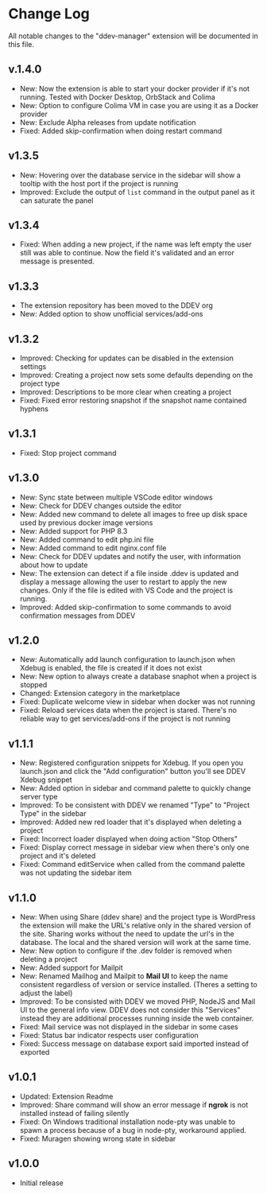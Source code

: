 # Change Log

All notable changes to the "ddev-manager" extension will be documented in this file.

## v.1.4.0

- New: Now the extension is able to start your docker provider if it's not running. Tested with Docker Desktop, OrbStack and Colima
- New: Option to configure Colima VM in case you are using it as a Docker provider
- New: Exclude Alpha releases from update notification
- Fixed: Added skip-confirmation when doing restart command

## v1.3.5

- New: Hovering over the database service in the sidebar will show a tooltip with the host port if the project is running
- Improved: Exclude the output of `list` command in the output panel as it can saturate the panel

## v1.3.4

- Fixed: When adding a new project, if the name was left empty the user still was able to continue. Now the field it's validated and an error message is presented.

## v1.3.3

- The extension repository has been moved to the DDEV org
- New: Added option to show unofficial services/add-ons

## v1.3.2

- Improved: Checking for updates can be disabled in the extension settings
- Improved: Creating a project now sets some defaults depending on the project type
- Improved: Descriptions to be more clear when creating a project
- Fixed: Fixed error restoring snapshot if the snapshot name contained hyphens

## v1.3.1

- Fixed: Stop project command

## v1.3.0

- New: Sync state between multiple VSCode editor windows
- New: Check for DDEV changes outside the editor
- New: Added new command to delete all images to free up disk space used by previous docker image versions
- New: Added support for PHP 8.3
- New: Added command to edit php.ini file
- New: Added command to edit nginx.conf file
- New: Check for DDEV updates and notify the user, with information about how to update
- New: The extension can detect if a file inside .ddev is updated and display a message allowing the user to restart to apply the new changes. Only if the file is edited with VS Code and the project is running.
- Improved: Added skip-confirmation to some commands to avoid confirmation messages from DDEV

## v1.2.0

- New: Automatically add launch configuration to launch.json when Xdebug is enabled, the file is created if it does not exist
- New: New option to always create a database snaphot when a project is stopped
- Changed: Extension category in the marketplace
- Fixed: Duplicate welcome view in sidebar when docker was not running
- Fixed: Reload services data when the project is stared. There's no reliable way to get services/add-ons if the project is not running

## v1.1.1

- New: Registered configuration snippets for Xdebug. If you open you launch.json and click the "Add configuration" button you'll see DDEV Xdebug snippet
- New: Added option in sidebar and command palette to quickly change server type
- Improved: To be consistent with DDEV we renamed "Type" to "Project Type" in the sidebar
- Improved: Added new red loader that it's displayed when deleting a project
- Fixed: Incorrect loader displayed when doing action "Stop Others"
- Fixed: Display correct message in sidebar view when there's only one project and it's deleted
- Fixed: Command editService when called from the command palette was not updating the sidebar item

## v1.1.0

- New: When using Share (ddev share) and the project type is WordPress the extension will make the URL's relative only in the shared version of the site. Sharing works without the need to update the url's in the database. The local and the shared version will work at the same time.
- New: New option to configure if the .dev folder is removed when deleting a project
- New: Added support for Mailpit
- New: Renamed Mailhog and Mailpit to **Mail UI** to keep the name consistent regardless of version or service installed. (Theres a setting to adjust the label)
- Improved: To be consisted with DDEV we moved PHP, NodeJS and Mail UI to the general info view. DDEV does not consider this "Services" instead they are additional processes running inside the web container.
- Fixed: Mail service was not displayed in the sidebar in some cases
- Fixed: Status bar indicator respects user configuration
- Fixed: Success message on database export said imported instead of exported

## v1.0.1

- Updated: Extension Readme
- Improved: Share command will show an error message if **ngrok** is not installed instead of failing silently
- Fixed: On Windows traditional installation node-pty was unable to spawn a process because of a bug in node-pty, workaround applied.
- Fixed: Muragen showing wrong state in sidebar

## v1.0.0

- Initial release
